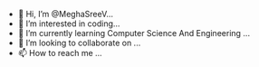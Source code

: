 - 👋 Hi, I’m @MeghaSreeV...
- 👀 I’m interested in coding...
- 🌱 I’m currently learning Computer Science And Engineering ...
- 💞️ I’m looking to collaborate on ...
- 📫 How to reach me ...

<!---
MeghaSreeV/MeghaSreeV is a ✨ special ✨ repository because its `README.md` (this file) appears on your GitHub profile.
You can click the Preview link to take a look at your changes.
--->
